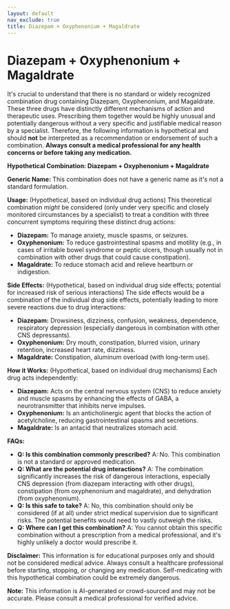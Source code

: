 ```yaml
---
layout: default
nav_exclude: true
title: Diazepam + Oxyphenonium + Magaldrate
---
```


# Diazepam + Oxyphenonium + Magaldrate

It's crucial to understand that there is no standard or widely recognized combination drug containing Diazepam, Oxyphenonium, and Magaldrate.  These three drugs have distinctly different mechanisms of action and therapeutic uses.  Prescribing them together would be highly unusual and potentially dangerous without a very specific and justifiable medical reason by a specialist.  Therefore, the following information is hypothetical and should **not** be interpreted as a recommendation or endorsement of such a combination.  **Always consult a medical professional for any health concerns or before taking any medication.**


**Hypothetical Combination: Diazepam + Oxyphenonium + Magaldrate**

**Generic Name:**  This combination does not have a generic name as it's not a standard formulation.

**Usage:** (Hypothetical, based on individual drug actions) This theoretical combination *might* be considered (only under very specific and closely monitored circumstances by a specialist) to treat a condition with three concurrent symptoms requiring these distinct drug actions:

* **Diazepam:**  To manage anxiety, muscle spasms, or seizures.
* **Oxyphenonium:** To reduce gastrointestinal spasms and motility (e.g., in cases of irritable bowel syndrome or peptic ulcers, though usually not in combination with other drugs that could cause constipation).
* **Magaldrate:** To reduce stomach acid and relieve heartburn or indigestion.


**Side Effects:** (Hypothetical, based on individual drug side effects; potential for increased risk of serious interactions)  The side effects would be a combination of the individual drug side effects, potentially leading to more severe reactions due to drug interactions:

* **Diazepam:** Drowsiness, dizziness, confusion, weakness, dependence, respiratory depression (especially dangerous in combination with other CNS depressants).
* **Oxyphenonium:** Dry mouth, constipation, blurred vision, urinary retention, increased heart rate, dizziness.
* **Magaldrate:** Constipation, aluminum overload (with long-term use).


**How it Works:** (Hypothetical, based on individual drug mechanisms)  Each drug acts independently:

* **Diazepam:**  Acts on the central nervous system (CNS) to reduce anxiety and muscle spasms by enhancing the effects of GABA, a neurotransmitter that inhibits nerve impulses.
* **Oxyphenonium:**  Is an anticholinergic agent that blocks the action of acetylcholine, reducing gastrointestinal spasms and secretions.
* **Magaldrate:**  Is an antacid that neutralizes stomach acid.


**FAQs:**

* **Q: Is this combination commonly prescribed?** A: No. This combination is not a standard or approved medication.
* **Q: What are the potential drug interactions?** A:  The combination significantly increases the risk of dangerous interactions, especially CNS depression (from diazepam interacting with other drugs), constipation (from oxyphenonium and magaldrate), and dehydration (from oxyphenonium).
* **Q: Is this safe to take?** A:  No, this combination should only be considered (if at all) under strict medical supervision due to significant risks.  The potential benefits would need to vastly outweigh the risks.
* **Q: Where can I get this combination?** A:  You cannot obtain this specific combination without a prescription from a medical professional, and it's highly unlikely a doctor would prescribe it.


**Disclaimer:** This information is for educational purposes only and should not be considered medical advice.  Always consult a healthcare professional before starting, stopping, or changing any medication.  Self-medicating with this hypothetical combination could be extremely dangerous.


**Note:** This information is AI-generated or crowd-sourced and may not be accurate. Please consult a medical professional for verified advice.